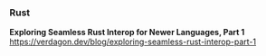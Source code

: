 ### Rust

**Exploring Seamless Rust Interop for Newer Languages, Part 1**  
https://verdagon.dev/blog/exploring-seamless-rust-interop-part-1
